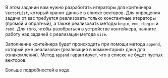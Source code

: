 В этом задании вам нужно разработать итераторы для контейнера `VectorList`, который хранит данные в списке векторов. Для упрощения задачи от вас требуется реализовать только константные итераторы (прямой и обратный), а также реализовать методы `begin`, `end`, `rbegin` и `rend`. Для того, чтобы разобраться в устройстве контейнера, начните работу над задачей с реализации метода `size`. 

Заполнение контейнера будет происходить при помощи метода `append`, который уже реализован (реализация в комментариях дана для ознакомления). Метод `append` гарантирует, что в списке не будет пустых векторов.

Больше подробностей в коде.